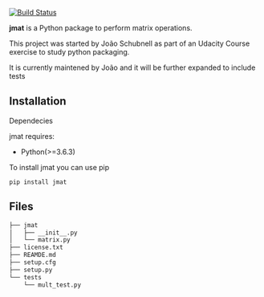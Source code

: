 [![Build Status](https://app.travis-ci.com/jschubnell/jmat.svg?branch=main)](https://app.travis-ci.com/jschubnell/jmat)

**jmat** is a Python package to perform matrix operations.

This project was started by João Schubnell as part of an Udacity Course exercise to study python packaging.

It is currently maintened by João and it will be further expanded to include tests

Installation
------------
Dependecies

jmat requires:
- Python(>=3.6.3)

To install jmat you can use pip

`pip install jmat`


Files
-----

```bash
├── jmat
│   ├── __init__.py
│   └── matrix.py
├── license.txt
├── REAMDE.md
├── setup.cfg
├── setup.py
└── tests
    └── mult_test.py
```

